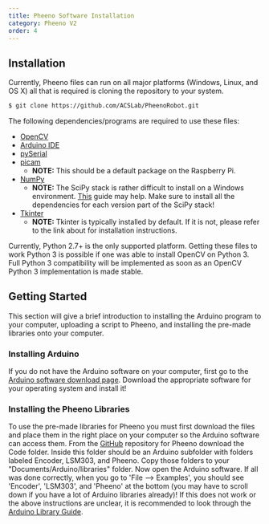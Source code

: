 ```yaml
---
title: Pheeno Software Installation
category: Pheeno V2
order: 4
---
```


## Installation

Currently, Pheeno files can run on all major platforms (Windows, Linux, and OS X) all that is required is cloning the repository to your system.

```bash
$ git clone https://github.com/ACSLab/PheenoRobot.git
```

The following dependencies/programs are required to use these files:
- [OpenCV](http://opencv.org/)
- [Arduino IDE](https://www.arduino.cc/en/Main/Software)
- [pySerial](https://github.com/pyserial/pyserial)
- [picam](https://www.raspberrypi.org/learning/getting-started-with-picamera/)
    - **NOTE:** This should be a default package on the Raspberry Pi.
- [NumPy](http://www.numpy.org/)
    - **NOTE:** The SciPy stack is rather difficult to install on a Windows environment. [This](http://www.lfd.uci.edu/~gohlke/pythonlibs/) guide may help. Make sure to install all the dependencies for each version part of the SciPy stack!
- [Tkinter](http://tkinter.unpythonic.net/wiki/How_to_install_Tkinter)
    - **NOTE:** Tkinter is typically installed by default. If it is not, please refer to the link about for installation instructions.

Currently, Python 2.7+ is the only supported platform. Getting these files to work Python 3 is possible if one was able to install OpenCV on Python 3. Full Python 3 compatibility will be implemented as soon as an OpenCV Python 3 implementation is made stable.

## Getting Started

This section will give a brief introduction to installing the Arduino program to your computer, uploading a script to Pheeno, and installing the pre-made libraries onto your computer.

### Installing Arduino

If you do not have the Arduino software on your computer, first go to the [Arduino software download page](https://www.arduino.cc/en/Main/Software). Download the appropriate software for your operating system and install it!

### Installing the Pheeno Libraries

To use the pre-made libraries for Pheeno you must first download the files and place them in the right place on your computer so the Arduino software can access them. From the [GitHub](https://github.com/ACSLab/PheenoRobot) repository for Pheeno download the Code folder. Inside this folder should be an Arduino subfolder with folders labeled Encoder, LSM303, and Pheeno. Copy those folders to your "Documents/Arduino/libraries" folder. Now open the Arduino software. If all was done correctly, when you go to 'File --> Examples', you should see 'Encoder', 'LSM303', and 'Pheeno' at the bottom (you may have to scroll down if you have a lot of Arduino libraries already)! If this does not work or the above instructions are unclear, it is recommended to look through the [Arduino Library Guide](https://www.arduino.cc/en/Guide/Libraries/).
